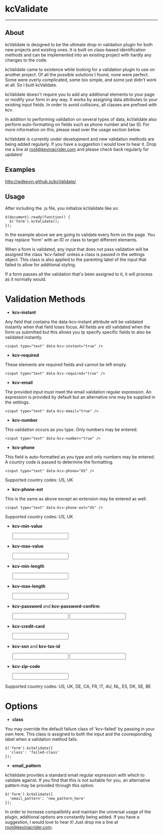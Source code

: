 # kcValidate
---
## About
kcValidate is designed to be the ultimate drop-in validation plugin for both new projects and existing ones. It is built on class-based identification methods and can be implemented into an existing project with hardly any changes to the code.

kcValidate came to existence while looking for a validation plugin to use on another project. Of all the possible solutions I found, none were perfect. Some were overly complicated, some too simple, and some just didn't work at all. So I built kcValidate.

kcValidate doesn't require you to add any additional elements to your page or modify your form in any way. It works by assigning data attributes to your existing input fields. In order to avoid collisions, all classes are prefixed with kcv.

In addition to performing validation on several types of data, kcValidate also perform auto-formatting on fields such as phone number and tax ID. For more information on this, please read over the usage section below.

kcValidate is currently under development and new validation methods are being added regularly. If you have a suggestion I would love to hear it. Drop me a line at root@kevinacrider.com and please check back regularly for updates!

## Examples
http://wdkevin.github.io/kcValidate/

## Usage
After including the .js file, you initialize kcValidate like so:

    $(document).ready(function() {
      $('form').kcValidate();
    });

In the example above we are going to validate every form on the page. You may replace 'form' with an ID or class to target different elements.

When a form is validated, any input that does not pass validation will be assigned the class 'kcv-failed' unless a class is passed in the settings object. This class is also applied to the parenting label of the input that failed to allow for additional styling.

If a form passes all the validation that's been assigned to it, it will process as it normally would.

# Validation Methods

+ **kcv-instant**

Any field that contains the data-kcv-instant attribute will be validated instantly when that field loses focus. All fields are stil validated when the form us submitted but this allows you tp specify specific fields to also be validated instantly.
    
    <input type="text" data-kcv-instant="true" />

+ **kcv-required**

These elements are required fields and cannot be left empty.

    <input type="text" data-kcv-required="true" />

+ **kcv-email**

The provided input must meet the email validation regular expression. An expression is provided by default but an alternative one may be supplied in the settings.

    <input type="text" data-kcv-email="true" />

+ **kcv-number**

This validation occurs as you type. Only numbers may be entered.

    <input type="text" data-kcv-number="true" />

+ **kcv-phone**

This field is auto-formatted as you type and only numbers may be entered. A country code is passed to determine the formatting.

    <input type="text" data-kcv-phone="US" />

Supported country codes: US, UK

+ **kcv-phone-ext**

This is the same as above except an extension may be entered as well.
    
    <input type="text" data-kcv-phone-ext="US" />

Supported country codes: US, UK

+ **kcv-min-value**


    <input type="text" data-kcv-min-value="25" />

+ **kcv-max-value**


    <input type="text" data-kcv-max-value="25" />

+ **kcv-min-length**


    <input type="text" data-kcv-min-length="5" />

+ **kcv-max-length**


    <input type="text" data-kcv-max-length="40" />

+ **kcv-password** and **kcv-password-confirm**


    <input type="password" data-kcv-password="true" />
    <input type="password" data-kcv-password-confirm="true" />

+ **kcv-credit-card**


    <input type="text" data-kcv-credit-card="true" />

+ **kcv-ssn** and **kcv-tax-id**


    <input type="text" data-kcv-ssn="true" />
    <input type="text" data-kcv-tax-id="true" />

+ **kcv-zip-code**


    <input type="text" data-kcv-zip-code="US" />

Supported country codes: US, UK, DE, CA, FR, IT, AU, NL, ES, DK, SE, BE

# Options

+ **class**

You may override the default failure class of 'kcv-failed' by passing in your own here. This class is assigned to both the input and the cooresponding label when a validation method fails.

    $('form').kcValidate({
      'class': 'failed-class'
    });
    
+ **email_pattern**

kcValidate provides a standard email regular expression with which to validate against. If you find that this is not suitable for you, an alternative pattern may be provided through this option.

    $('form').kcValidate({
      'email_pattern': 'new_pattern_here'
    });

In order to increase compatibility and maintain the universal usage of the plugin, additional options are constantly being added. If you have a suggestion, I would love to hear it! Just drop me a line at root@kevinacrider.com.